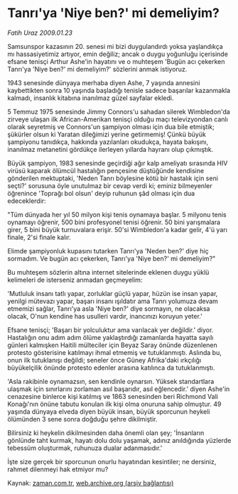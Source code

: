 # Tanrı'ya 'Niye ben?' mi demeliyim?

*Fatih Uraz 2009.01.23*

<tr><td class="metin" colspan="2" style="padding-top: 20px; padding-left: 5px; padding-right: 10px;">Samsunspor kazasının 20. senesi mi bizi duygulandırdı yoksa yaşlandıkça mı hassasiyetimiz artıyor, emin değiliz; ancak o duygu yoğunluğu içerisinde efsane tenisçi Arthur Ashe'in hayatını ve o muhteşem 'Bugün acı çekerken Tanrı'ya 'Niye ben?' mi demeliyim?' sözlerini anmak istiyoruz.</td></tr><tr><td class="metin" colspan="2" style="padding-top: 20px; padding-left: 5px; padding-right: 10px;"><p>1943 senesinde dünyaya merhaba diyen Ashe, 7 yaşında annesini kaybettikten sonra 10 yaşında başladığı tenisle sadece başarılar kazanmakla kalmadı, insanlık kitabına inanılmaz güzel sayfalar ekledi. 
<p>5 Temmuz 1975 senesinde Jimmy Connors'u sahadan silerek Wimbledon'da zirveye ulaşan ilk African-Amerikan tenisçi olduğu maçı televizyondan canlı olarak seyretmiş ve Connors'un şampiyon olması için dua bile etmiştik; şükürler olsun ki Yaratan dileğimizi yerine getirmemiş! Çünkü büyük şampiyonu tanıdıkça, hakkında yazılanları okudukça, hayata bakışını, inanılmaz metanetini gördükçe ilerleyen yıllarda hayranı olup çıkmıştık.
<p>Büyük şampiyon, 1983 senesinde geçirdiği ağır kalp ameliyatı sırasında HIV virüsü kaparak ölümcül hastalığın pençesine düştüğünde kendisine gönderilen mektuptaki, 'Neden Tanrı böylesine kötü bir hastalık için seni seçti?' sorusuna öyle unutulmaz bir cevap verdi ki; eminiz bilmeyenler öğrenince 'Toprağı bol olsun' deyip ruhunun şâd olması için dua edeceklerdir:
<p>"Tüm dünyada her yıl 50 milyon kişi tenis oynamaya başlar. 5 milyonu tenis oynamayı öğrenir, 500 bini profesyonel tenisi öğrenir. 50 bini yarışmalara girer, 5 bini büyük turnuvalara erişir. 50'si Wimbledon'a kadar gelir, 4'ü yarı finale, 2'si finale kalır. 
<p>Elimde şampiyonluk kupasını tutarken Tanrı'ya 'Neden ben?' diye hiç sormadım. Ve bugün acı çekerken, Tanrı'ya 'Niye ben?' mi demeliyim?"
<p>Bu muhteşem sözlerin altına internet sitelerinde eklenen duygu yüklü kelimeleri de isterseniz anmadan geçmeyelim:
<p>'Mutluluk insanı tatlı yapar, zorluklar güçlü yapar, hüzün ise insan yapar, yenilgi mütevazı yapar, başarı insanı ışıldatır ama Tanrı yolumuza devam etmemizi sağlar, Tanrı'ya asla 'Niye ben?' diye sormayın, ne olacaksa olacak, O'nun kendine has usulleri vardır, inancınızı koruyun yeter.'
<p>Efsane tenisçi; 'Başarı bir yolculuktur ama varılacak yer değildir.' diyor. Hastalığın onu adım adım ölüme yaklaştırdığı zamanlarda hayatta sayılı günleri kalmışken Haitili mülteciler için Beyaz Saray önünde düzenlenen protesto gösterisine katılmayı ihmal etmemiş ve tutuklanmıştı. Aslında bu, onun ilk tutuklanışı değildi; seneler önce Güney Afrika'daki ırkçılığı büyükelçilik önünde protesto edenler arasına katılınca da tutuklanmıştı.
<p>'Asla rakibinle oynamazsın, sen kendinle oynarsın. Yüksek standartlara ulaşmak için sınırlarını zorlaman asıl başarıdır, asıl eğlencedir.' diyen Ashe'in cenazesine binlerce kişi katılmış ve 1863 senesinden beri Richmond Vali Konağı'nın önüne tabutu konulan ilk kişi olma onuruna sahip olmuştur. 49 yaşında dünyaya elveda diyen büyük insan, büyük sporcunun heykeli ölümünden 3 sene sonra doğduğu şehre dikilmiştir.
<p>Bilirsiniz ki heykelin dikilmesinden daha önemli olan şey; 'İnsanların gönlünde taht kurmak, hayatı dolu dolu yaşamak, adınız anıldığında yüzlerde tebessüm oluşturmak, ruhunuza dualar adanmasıdır.' 
<p>İşte size gerçek bir sporcunun onurlu hayatından kesintiler; ne dersiniz, rahmet dilenmeyi hak etmiyor mu?<br/></p></p></p></p></p></p></p></p></p></p></p></td></tr>

Kaynak: [zaman.com.tr](http://zaman.com.tr/yazar.do?yazino=806969), [web.archive.org (arşiv bağlantısı)](http://web.archive.org/web/20090202234157/http://zaman.com.tr:80/yazar.do?yazino=806969)
